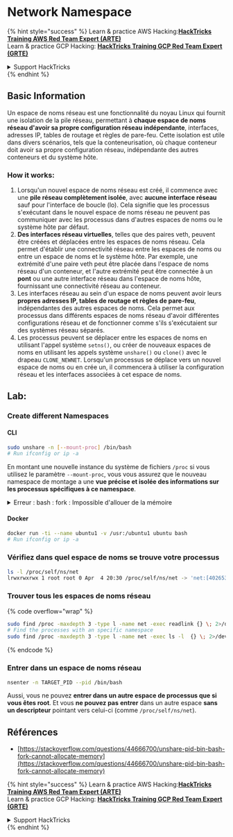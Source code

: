 # Network Namespace

{% hint style="success" %}
Learn & practice AWS Hacking:<img src="/.gitbook/assets/arte.png" alt="" data-size="line">[**HackTricks Training AWS Red Team Expert (ARTE)**](https://training.hacktricks.xyz/courses/arte)<img src="/.gitbook/assets/arte.png" alt="" data-size="line">\
Learn & practice GCP Hacking: <img src="/.gitbook/assets/grte.png" alt="" data-size="line">[**HackTricks Training GCP Red Team Expert (GRTE)**<img src="/.gitbook/assets/grte.png" alt="" data-size="line">](https://training.hacktricks.xyz/courses/grte)

<details>

<summary>Support HackTricks</summary>

* Check the [**subscription plans**](https://github.com/sponsors/carlospolop)!
* **Join the** 💬 [**Discord group**](https://discord.gg/hRep4RUj7f) or the [**telegram group**](https://t.me/peass) or **follow** us on **Twitter** 🐦 [**@hacktricks\_live**](https://twitter.com/hacktricks\_live)**.**
* **Share hacking tricks by submitting PRs to the** [**HackTricks**](https://github.com/carlospolop/hacktricks) and [**HackTricks Cloud**](https://github.com/carlospolop/hacktricks-cloud) github repos.

</details>
{% endhint %}

## Basic Information

Un espace de noms réseau est une fonctionnalité du noyau Linux qui fournit une isolation de la pile réseau, permettant à **chaque espace de noms réseau d'avoir sa propre configuration réseau indépendante**, interfaces, adresses IP, tables de routage et règles de pare-feu. Cette isolation est utile dans divers scénarios, tels que la conteneurisation, où chaque conteneur doit avoir sa propre configuration réseau, indépendante des autres conteneurs et du système hôte.

### How it works:

1. Lorsqu'un nouvel espace de noms réseau est créé, il commence avec une **pile réseau complètement isolée**, avec **aucune interface réseau** sauf pour l'interface de boucle (lo). Cela signifie que les processus s'exécutant dans le nouvel espace de noms réseau ne peuvent pas communiquer avec les processus dans d'autres espaces de noms ou le système hôte par défaut.
2. **Des interfaces réseau virtuelles**, telles que des paires veth, peuvent être créées et déplacées entre les espaces de noms réseau. Cela permet d'établir une connectivité réseau entre les espaces de noms ou entre un espace de noms et le système hôte. Par exemple, une extrémité d'une paire veth peut être placée dans l'espace de noms réseau d'un conteneur, et l'autre extrémité peut être connectée à un **pont** ou une autre interface réseau dans l'espace de noms hôte, fournissant une connectivité réseau au conteneur.
3. Les interfaces réseau au sein d'un espace de noms peuvent avoir leurs **propres adresses IP, tables de routage et règles de pare-feu**, indépendantes des autres espaces de noms. Cela permet aux processus dans différents espaces de noms réseau d'avoir différentes configurations réseau et de fonctionner comme s'ils s'exécutaient sur des systèmes réseau séparés.
4. Les processus peuvent se déplacer entre les espaces de noms en utilisant l'appel système `setns()`, ou créer de nouveaux espaces de noms en utilisant les appels système `unshare()` ou `clone()` avec le drapeau `CLONE_NEWNET`. Lorsqu'un processus se déplace vers un nouvel espace de noms ou en crée un, il commencera à utiliser la configuration réseau et les interfaces associées à cet espace de noms.

## Lab:

### Create different Namespaces

#### CLI
```bash
sudo unshare -n [--mount-proc] /bin/bash
# Run ifconfig or ip -a
```
En montant une nouvelle instance du système de fichiers `/proc` si vous utilisez le paramètre `--mount-proc`, vous vous assurez que le nouveau namespace de montage a une **vue précise et isolée des informations sur les processus spécifiques à ce namespace**.

<details>

<summary>Erreur : bash : fork : Impossible d'allouer de la mémoire</summary>

Lorsque `unshare` est exécuté sans l'option `-f`, une erreur est rencontrée en raison de la façon dont Linux gère les nouveaux namespaces PID (Process ID). Les détails clés et la solution sont décrits ci-dessous :

1. **Explication du problème** :
- Le noyau Linux permet à un processus de créer de nouveaux namespaces en utilisant l'appel système `unshare`. Cependant, le processus qui initie la création d'un nouveau namespace PID (appelé le processus "unshare") n'entre pas dans le nouveau namespace ; seuls ses processus enfants le font.
- L'exécution de `%unshare -p /bin/bash%` démarre `/bin/bash` dans le même processus que `unshare`. Par conséquent, `/bin/bash` et ses processus enfants se trouvent dans le namespace PID d'origine.
- Le premier processus enfant de `/bin/bash` dans le nouveau namespace devient PID 1. Lorsque ce processus se termine, il déclenche le nettoyage du namespace s'il n'y a pas d'autres processus, car PID 1 a le rôle spécial d'adopter les processus orphelins. Le noyau Linux désactivera alors l'allocation de PID dans ce namespace.

2. **Conséquence** :
- La sortie de PID 1 dans un nouveau namespace entraîne le nettoyage du drapeau `PIDNS_HASH_ADDING`. Cela entraîne l'échec de la fonction `alloc_pid` à allouer un nouveau PID lors de la création d'un nouveau processus, produisant l'erreur "Impossible d'allouer de la mémoire".

3. **Solution** :
- Le problème peut être résolu en utilisant l'option `-f` avec `unshare`. Cette option permet à `unshare` de forker un nouveau processus après avoir créé le nouveau namespace PID.
- L'exécution de `%unshare -fp /bin/bash%` garantit que la commande `unshare` elle-même devient PID 1 dans le nouveau namespace. `/bin/bash` et ses processus enfants sont alors en toute sécurité contenus dans ce nouveau namespace, empêchant la sortie prématurée de PID 1 et permettant une allocation normale de PID.

En veillant à ce que `unshare` s'exécute avec le drapeau `-f`, le nouveau namespace PID est correctement maintenu, permettant à `/bin/bash` et à ses sous-processus de fonctionner sans rencontrer l'erreur d'allocation de mémoire.

</details>

#### Docker
```bash
docker run -ti --name ubuntu1 -v /usr:/ubuntu1 ubuntu bash
# Run ifconfig or ip -a
```
### &#x20;Vérifiez dans quel espace de noms se trouve votre processus
```bash
ls -l /proc/self/ns/net
lrwxrwxrwx 1 root root 0 Apr  4 20:30 /proc/self/ns/net -> 'net:[4026531840]'
```
### Trouver tous les espaces de noms réseau

{% code overflow="wrap" %}
```bash
sudo find /proc -maxdepth 3 -type l -name net -exec readlink {} \; 2>/dev/null | sort -u | grep "net:"
# Find the processes with an specific namespace
sudo find /proc -maxdepth 3 -type l -name net -exec ls -l  {} \; 2>/dev/null | grep <ns-number>
```
{% endcode %}

### Entrer dans un espace de noms réseau
```bash
nsenter -n TARGET_PID --pid /bin/bash
```
Aussi, vous ne pouvez **entrer dans un autre espace de processus que si vous êtes root**. Et vous **ne pouvez pas** **entrer** dans un autre espace **sans un descripteur** pointant vers celui-ci (comme `/proc/self/ns/net`).

## Références
* [https://stackoverflow.com/questions/44666700/unshare-pid-bin-bash-fork-cannot-allocate-memory](https://stackoverflow.com/questions/44666700/unshare-pid-bin-bash-fork-cannot-allocate-memory)

{% hint style="success" %}
Learn & practice AWS Hacking:<img src="/.gitbook/assets/arte.png" alt="" data-size="line">[**HackTricks Training AWS Red Team Expert (ARTE)**](https://training.hacktricks.xyz/courses/arte)<img src="/.gitbook/assets/arte.png" alt="" data-size="line">\
Learn & practice GCP Hacking: <img src="/.gitbook/assets/grte.png" alt="" data-size="line">[**HackTricks Training GCP Red Team Expert (GRTE)**<img src="/.gitbook/assets/grte.png" alt="" data-size="line">](https://training.hacktricks.xyz/courses/grte)

<details>

<summary>Support HackTricks</summary>

* Check the [**subscription plans**](https://github.com/sponsors/carlospolop)!
* **Join the** 💬 [**Discord group**](https://discord.gg/hRep4RUj7f) or the [**telegram group**](https://t.me/peass) or **follow** us on **Twitter** 🐦 [**@hacktricks\_live**](https://twitter.com/hacktricks\_live)**.**
* **Share hacking tricks by submitting PRs to the** [**HackTricks**](https://github.com/carlospolop/hacktricks) and [**HackTricks Cloud**](https://github.com/carlospolop/hacktricks-cloud) github repos.

</details>
{% endhint %}
